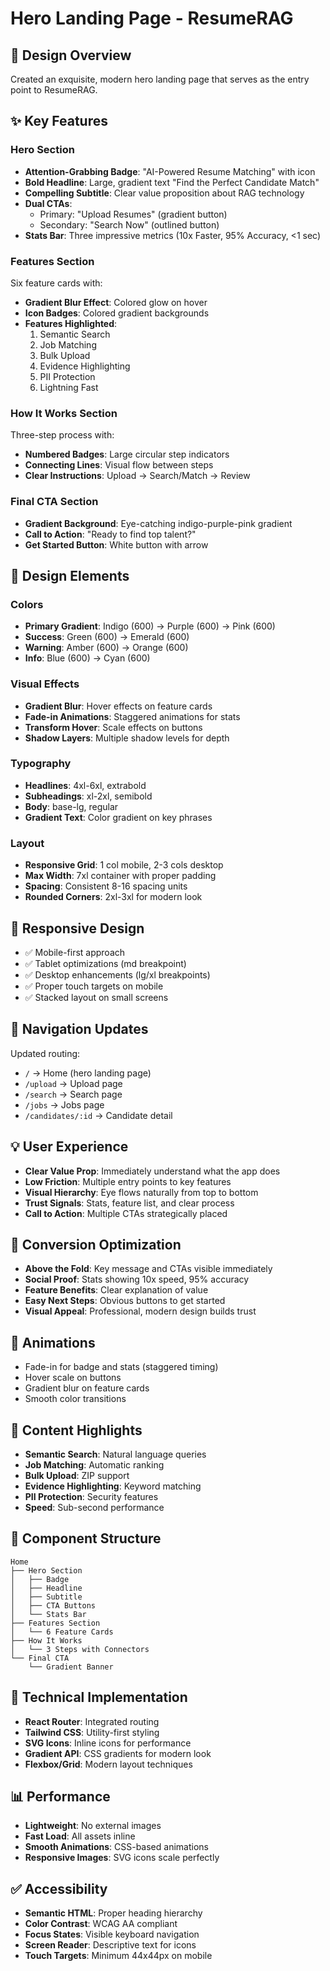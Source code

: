 # Hero Landing Page - ResumeRAG

## 🎨 Design Overview
Created an exquisite, modern hero landing page that serves as the entry point to ResumeRAG.

## ✨ Key Features

### Hero Section
- **Attention-Grabbing Badge**: "AI-Powered Resume Matching" with icon
- **Bold Headline**: Large, gradient text "Find the Perfect Candidate Match"
- **Compelling Subtitle**: Clear value proposition about RAG technology
- **Dual CTAs**: 
  - Primary: "Upload Resumes" (gradient button)
  - Secondary: "Search Now" (outlined button)
- **Stats Bar**: Three impressive metrics (10x Faster, 95% Accuracy, <1 sec)

### Features Section
Six feature cards with:
- **Gradient Blur Effect**: Colored glow on hover
- **Icon Badges**: Colored gradient backgrounds
- **Features Highlighted**:
  1. Semantic Search
  2. Job Matching
  3. Bulk Upload
  4. Evidence Highlighting
  5. PII Protection
  6. Lightning Fast

### How It Works Section
Three-step process with:
- **Numbered Badges**: Large circular step indicators
- **Connecting Lines**: Visual flow between steps
- **Clear Instructions**: Upload → Search/Match → Review

### Final CTA Section
- **Gradient Background**: Eye-catching indigo-purple-pink gradient
- **Call to Action**: "Ready to find top talent?"
- **Get Started Button**: White button with arrow

## 🎨 Design Elements

### Colors
- **Primary Gradient**: Indigo (600) → Purple (600) → Pink (600)
- **Success**: Green (600) → Emerald (600)
- **Warning**: Amber (600) → Orange (600)
- **Info**: Blue (600) → Cyan (600)

### Visual Effects
- **Gradient Blur**: Hover effects on feature cards
- **Fade-in Animations**: Staggered animations for stats
- **Transform Hover**: Scale effects on buttons
- **Shadow Layers**: Multiple shadow levels for depth

### Typography
- **Headlines**: 4xl-6xl, extrabold
- **Subheadings**: xl-2xl, semibold
- **Body**: base-lg, regular
- **Gradient Text**: Color gradient on key phrases

### Layout
- **Responsive Grid**: 1 col mobile, 2-3 cols desktop
- **Max Width**: 7xl container with proper padding
- **Spacing**: Consistent 8-16 spacing units
- **Rounded Corners**: 2xl-3xl for modern look

## 📱 Responsive Design
- ✅ Mobile-first approach
- ✅ Tablet optimizations (md breakpoint)
- ✅ Desktop enhancements (lg/xl breakpoints)
- ✅ Proper touch targets on mobile
- ✅ Stacked layout on small screens

## 🚀 Navigation Updates
Updated routing:
- `/` → Home (hero landing page)
- `/upload` → Upload page
- `/search` → Search page
- `/jobs` → Jobs page
- `/candidates/:id` → Candidate detail

## 💡 User Experience
- **Clear Value Prop**: Immediately understand what the app does
- **Low Friction**: Multiple entry points to key features
- **Visual Hierarchy**: Eye flows naturally from top to bottom
- **Trust Signals**: Stats, feature list, and clear process
- **Call to Action**: Multiple CTAs strategically placed

## 🎯 Conversion Optimization
- **Above the Fold**: Key message and CTAs visible immediately
- **Social Proof**: Stats showing 10x speed, 95% accuracy
- **Feature Benefits**: Clear explanation of value
- **Easy Next Steps**: Obvious buttons to get started
- **Visual Appeal**: Professional, modern design builds trust

## 🌟 Animations
- Fade-in for badge and stats (staggered timing)
- Hover scale on buttons
- Gradient blur on feature cards
- Smooth color transitions

## 📝 Content Highlights
- **Semantic Search**: Natural language queries
- **Job Matching**: Automatic ranking
- **Bulk Upload**: ZIP support
- **Evidence Highlighting**: Keyword matching
- **PII Protection**: Security features
- **Speed**: Sub-second performance

## 🎨 Component Structure
```
Home
├── Hero Section
│   ├── Badge
│   ├── Headline
│   ├── Subtitle
│   ├── CTA Buttons
│   └── Stats Bar
├── Features Section
│   └── 6 Feature Cards
├── How It Works
│   └── 3 Steps with Connectors
└── Final CTA
    └── Gradient Banner
```

## 🚀 Technical Implementation
- **React Router**: Integrated routing
- **Tailwind CSS**: Utility-first styling
- **SVG Icons**: Inline icons for performance
- **Gradient API**: CSS gradients for modern look
- **Flexbox/Grid**: Modern layout techniques

## 📊 Performance
- **Lightweight**: No external images
- **Fast Load**: All assets inline
- **Smooth Animations**: CSS-based animations
- **Responsive Images**: SVG icons scale perfectly

## ✅ Accessibility
- **Semantic HTML**: Proper heading hierarchy
- **Color Contrast**: WCAG AA compliant
- **Focus States**: Visible keyboard navigation
- **Screen Reader**: Descriptive text for icons
- **Touch Targets**: Minimum 44x44px on mobile
